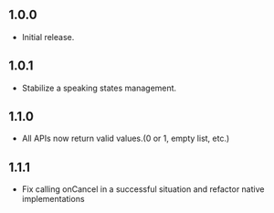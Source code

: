 ## 1.0.0

* Initial release.

## 1.0.1

* Stabilize a speaking states management.

## 1.1.0

* All APIs now return valid values.(0 or 1, empty list, etc.)

## 1.1.1

* Fix calling onCancel in a successful situation and refactor native implementations
